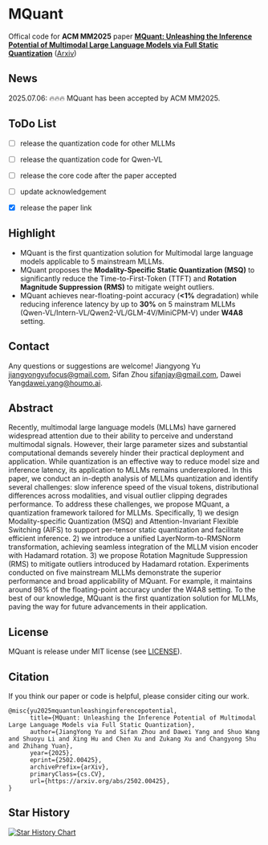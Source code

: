 # MQuant

Offical code for **ACM MM2025** paper [**MQuant:
Unleashing the Inference Potential of Multimodal Large Language Models via Full Static Quantization**](https://arxiv.org/abs/2502.00425)  ([Arxiv](https://arxiv.org/abs/2502.00425))

## News

2025.07.06: 🔥🔥🔥 MQuant has been accepted by ACM MM2025.

## ToDo List
- [ ] release the quantization code for other MLLMs
- [ ] release the quantization code for Qwen-VL
- [ ] release the core code after the paper accepted
- [ ] update acknowledgement
- [x] release the paper link




## Highlight
- MQuant is the first quantization solution for Multimodal large language models applicable to 5 mainstream MLLMs.
- MQuant proposes the **Modality-Specific Static Quantization (MSQ)** to significantly reduce the Time-to-First-Token (TTFT) and **Rotation Magnitude Suppression (RMS)** to mitigate weight outliers.
- MQuant achieves near-floating-point accuracy (**<1%** degradation) while reducing inference latency by up to **30%** on 5 mainstram MLLMs (Qwen-VL/Intern-VL/Qwen2-VL/GLM-4V/MiniCPM-V) under **W4A8** setting.



## Contact
Any questions or suggestions are welcome! Jiangyong Yu [jiangyongyufocus@gmail.com](mailto:jiangyongyufocus@gmail.com), Sifan Zhou [sifanjay@gmail.com](mailto:sifanjay@gmail.com), Dawei Yang[dawei.yang@houmo.ai](mailto:dawei.yang@houmo.ai).

## Abstract
Recently, multimodal large language models (MLLMs) have garnered widespread attention due to their ability to perceive and understand multimodal signals. However, their large parameter sizes and substantial computational demands severely hinder their practical deployment and application. While quantization is an effective way to reduce model size and inference latency, its application to MLLMs remains underexplored. In this paper, we conduct an in-depth analysis of MLLMs quantization and identify several challenges: slow inference speed of the visual tokens, distributional differences across modalities, and visual outlier clipping degrades performance. To address these challenges, we propose MQuant, a quantization framework tailored for MLLMs. Specifically, 1) we design Modality-specific Quantization (MSQ) and Attention-Invariant Flexible Switching (AIFS) to support per-tensor static quantization and facilitate efficient inference. 2) we introduce a unified LayerNorm-to-RMSNorm transformation, achieving seamless integration of the MLLM vision encoder with Hadamard rotation. 3) we propose Rotation Magnitude Suppression (RMS) to mitigate outliers introduced by Hadamard rotation. Experiments conducted on five mainstream MLLMs demonstrate the superior performance and broad applicability of MQuant. For example, it maintains around 98% of the floating-point accuracy under the W4A8 setting. To the best of our knowledge, MQuant is the first quantization solution for MLLMs, paving the way for future advancements in their application.


  
## License
MQuant is release under MIT license (see [LICENSE](LICENSE)).

## Citation
If you think our paper or code is helpful, please consider citing our work.
```
@misc{yu2025mquantunleashinginferencepotential,
      title={MQuant: Unleashing the Inference Potential of Multimodal Large Language Models via Full Static Quantization}, 
      author={JiangYong Yu and Sifan Zhou and Dawei Yang and Shuo Wang and Shuoyu Li and Xing Hu and Chen Xu and Zukang Xu and Changyong Shu and Zhihang Yuan},
      year={2025},
      eprint={2502.00425},
      archivePrefix={arXiv},
      primaryClass={cs.CV},
      url={https://arxiv.org/abs/2502.00425}, 
}
```

## Star History
[![Star History Chart](https://api.star-history.com/svg?repos=StiphyJay/MQuant&type=Date)](https://star-history.com/#StiphyJay/MQuant&Date)
